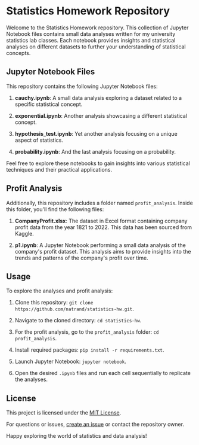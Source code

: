 # Statistics Homework Repository

Welcome to the Statistics Homework repository. This collection of Jupyter Notebook files contains small data analyses written for my university statistics lab classes. Each notebook provides insights and statistical analyses on different datasets to further your understanding of statistical concepts.

## Jupyter Notebook Files

This repository contains the following Jupyter Notebook files:

1. **cauchy.ipynb**: A small data analysis exploring a dataset related to a specific statistical concept.

2. **exponential.ipynb**: Another analysis showcasing a different statistical concept.

3. **hypothesis_test.ipynb**: Yet another analysis focusing on a unique aspect of statistics.

4. **probability.ipynb**: And the last analysis focusing on a probability.

Feel free to explore these notebooks to gain insights into various statistical techniques and their practical applications.

## Profit Analysis

Additionally, this repository includes a folder named `profit_analysis`. Inside this folder, you'll find the following files:

1. **CompanyProfit.xlsx**: The dataset in Excel format containing company profit data from the year 1821 to 2022. This data has been sourced from Kaggle.

2. **p1.ipynb**: A Jupyter Notebook performing a small data analysis of the company's profit dataset. This analysis aims to provide insights into the trends and patterns of the company's profit over time.

## Usage

To explore the analyses and profit analysis:

1. Clone this repository: `git clone https://github.com/natrand/statistics-hw.git`.

2. Navigate to the cloned directory: `cd statistics-hw`.

3. For the profit analysis, go to the `profit_analysis` folder: `cd profit_analysis`.

4. Install required packages: `pip install -r requirements.txt`.

5. Launch Jupyter Notebook: `jupyter notebook`.

6. Open the desired `.ipynb` files and run each cell sequentially to replicate the analyses.

## License

This project is licensed under the [MIT License](LICENSE).

For questions or issues, [create an issue](https://github.com/natrand/statistics-hw/issues) or contact the repository owner.

Happy exploring the world of statistics and data analysis!
